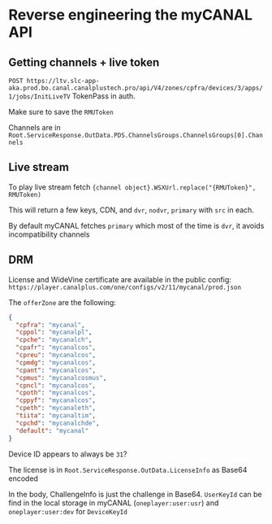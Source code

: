 # Reverse engineering the myCANAL API

## Getting channels + live token

`POST https://ltv.slc-app-aka.prod.bo.canal.canalplustech.pro/api/V4/zones/cpfra/devices/3/apps/1/jobs/InitLiveTV`
TokenPass in auth.

Make sure to save the `RMUToken`

Channels are in `Root.ServiceResponse.OutData.PDS.ChannelsGroups.ChannelsGroups[0].Channels`

## Live stream

To play live stream fetch `{channel object}.WSXUrl.replace("{RMUToken}", RMUToken)`

This will return a few keys, CDN, and `dvr`, `nodvr`, `primary` with `src` in each.

By default myCANAL fetches `primary` which most of the time is `dvr`, it avoids incompatibility channels

## DRM

License and WideVine certificate are available in the public config: `https://player.canalplus.com/one/configs/v2/11/mycanal/prod.json`

The `offerZone` are the following:

```json
{
  "cpfra": "mycanal",
  "cppol": "mycanalpl",
  "cpche": "mycanalch",
  "cpafr": "mycanalcos",
  "cpreu": "mycanalcos",
  "cpmdg": "mycanalcos",
  "cpant": "mycanalcos",
  "cpmus": "mycanalcosmus",
  "cpncl": "mycanalcos",
  "cpoth": "mycanalcos",
  "cppyf": "mycanalcos",
  "cpeth": "mycanaleth",
  "tiita": "mycanaltim",
  "cpchd": "mycanalchde",
  "default": "mycanal"
}
```

Device ID appears to always be `31`?

The license is in `Root.ServiceResponse.OutData.LicenseInfo` as Base64 encoded

In the body, ChallengeInfo is just the challenge in Base64.
`UserKeyId` can be find in the local storage in myCANAL (`oneplayer:user:usr`) and `oneplayer:user:dev` for `DeviceKeyId`
